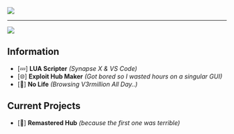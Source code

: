 <a href="https://github.com/anuraghazra/github-readme-stats">
<img align="center" src="https://github-readme-stats.vercel.app/api?username=PunkedOut&show_icons=true&theme=github_dark" />
</a>

----------------------------------------------------------------------------------------------------------------------------------------


<a href="https://github.com/PunkedOut/Punked-Remastered">
  <img align="center" src="https://github-readme-stats.vercel.app/api/pin/?username=PunkedOut&repo=Punked-RE&theme=github_dark" />
</a>


## Information
- [💤] **LUA Scripter** *(Synapse X & VS Code)*
- [🌐] **Exploit Hub Maker** *(Got bored so I wasted hours on a singular GUI)*
- [🥶] **No Life** *(Browsing V3rmillion All Day..)*

## Current Projects
- [🔁] **Remastered Hub** *(because the first one was terrible)*
